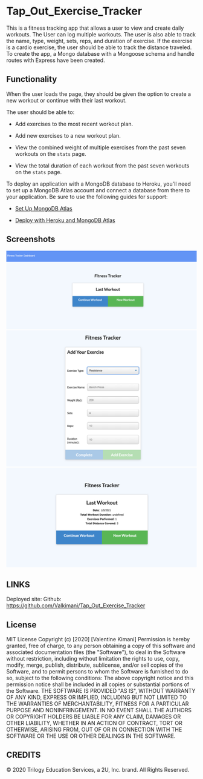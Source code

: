 # Tap_Out_Exercise_Tracker

This is a fitness tracking app that allows a user to view and create daily workouts. The User can log multiple workouts. The user is also able to track the name, type, weight, sets, reps, and duration of exercise. If the exercise is a cardio exercise, the user should be able to track the distance traveled. To create the app, a Mongo database with a Mongoose schema and handle routes with Express have been created.


## Functionality

When the user loads the page, they should be given the option to create a new workout or continue with their last workout.

The user should be able to:

  * Add exercises to the most recent workout plan.

  * Add new exercises to a new workout plan.

  * View the combined weight of multiple exercises from the past seven workouts on the `stats` page.

  * View the total duration of each workout from the past seven workouts on the `stats` page.



To deploy an application with a MongoDB database to Heroku, you'll need to set up a MongoDB Atlas account and connect a database from there to your application. Be sure to use the following guides for support:

  * [Set Up MongoDB Atlas](../04-Important/MongoAtlas-Setup.md)

  * [Deploy with Heroku and MongoDB Atlas](../04-Important/MongoAtlas-Deploy.md)

  ## Screenshots
![Dashboard](/images/dashboard.png)
![addExercise](/images/addExercise.png)
![lastworkout](/images/lastworkout.png)

## LINKS
Deployed site: 
Github: https://github.com/Valkimani/Tap_Out_Exercise_Tracker






## License
MIT License
Copyright (c) [2020] [Valentine Kimani]
Permission is hereby granted, free of charge, to any person obtaining a copy of this software and associated documentation files (the "Software"), to deal in the Software without restriction, including without limitation the rights to use, copy, modify, merge, publish, distribute, sublicense, and/or sell copies of the Software, and to permit persons to whom the Software is furnished to do so, subject to the following conditions:
The above copyright notice and this permission notice shall be included in all copies or substantial portions of the Software.
THE SOFTWARE IS PROVIDED "AS IS", WITHOUT WARRANTY OF ANY KIND, EXPRESS OR IMPLIED, INCLUDING BUT NOT LIMITED TO THE WARRANTIES OF MERCHANTABILITY, FITNESS FOR A PARTICULAR PURPOSE AND NONINFRINGEMENT. IN NO EVENT SHALL THE AUTHORS OR COPYRIGHT HOLDERS BE LIABLE FOR ANY CLAIM, DAMAGES OR OTHER LIABILITY, WHETHER IN AN ACTION OF CONTRACT, TORT OR OTHERWISE, ARISING FROM, OUT OF OR IN CONNECTION WITH THE SOFTWARE OR THE USE OR OTHER DEALINGS IN THE SOFTWARE.

## CREDITS
© 2020 Trilogy Education Services, a 2U, Inc. brand. All Rights Reserved.